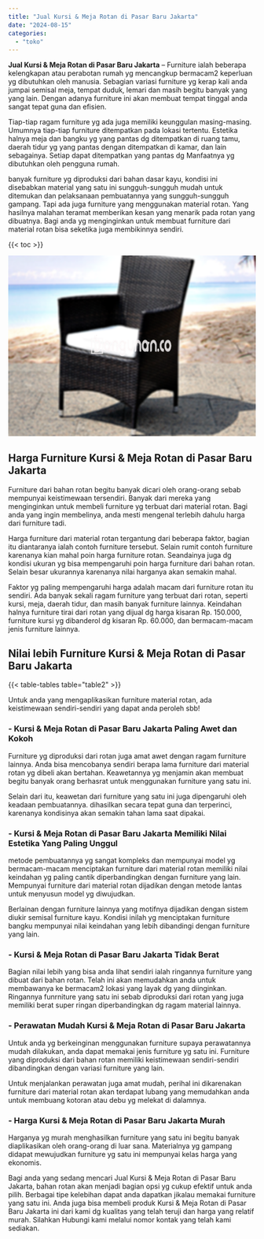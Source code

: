 ```yaml
---
title: "Jual Kursi & Meja Rotan di Pasar Baru Jakarta"
date: "2024-08-15"
categories: 
  - "toko"
---
```


**Jual Kursi & Meja Rotan di Pasar Baru Jakarta** – Furniture ialah beberapa kelengkapan atau perabotan rumah yg mencangkup bermacam2 keperluan yg dibutuhkan oleh manusia. Sebagian variasi furniture yg kerap kali anda jumpai semisal meja, tempat duduk, lemari dan masih begitu banyak yang yang lain. Dengan adanya furniture ini akan membuat tempat tinggal anda sangat tepat guna dan efisien.

Tiap-tiap ragam furniture yg ada juga memiliki keunggulan masing-masing. Umumnya tiap-tiap furniture ditempatkan pada lokasi tertentu. Estetika halnya meja dan bangku yg yang pantas dg ditempatkan di ruang tamu, daerah tidur yg yang pantas dengan ditempatkan di kamar, dan lain sebagainya. Setiap dapat ditempatkan yang pantas dg Manfaatnya yg dibutuhkan oleh pengguna rumah.

banyak furniture yg diproduksi dari bahan dasar kayu, kondisi ini disebabkan material yang satu ini sungguh-sungguh mudah untuk ditemukan dan pelaksanaan pembuatannya yang sungguh-sungguh gampang. Tapi ada juga furniture yang menggunakan material rotan. Yang hasilnya malahan teramat memberikan kesan yang menarik pada rotan yang dibuatnya. Bagi anda yg menginginkan untuk membuat furniture dari material rotan bisa seketika juga membikinnya sendiri.

{{< toc >}}

![Jual Kursi & Meja Rotan di Pasar Baru Jakarta](/images/kursi-meja-rotan-murah34.png)

## Harga Furniture Kursi & Meja Rotan di Pasar Baru Jakarta

Furniture dari bahan rotan begitu banyak dicari oleh orang-orang sebab mempunyai keistimewaan tersendiri. Banyak dari mereka yang menginginkan untuk membeli furniture yg terbuat dari material rotan. Bagi anda yang ingin membelinya, anda mesti mengenal terlebih dahulu harga dari furniture tadi.

Harga furniture dari material rotan tergantung dari beberapa faktor, bagian itu diantaranya ialah contoh furniture tersebut. Selain rumit contoh furniture karenanya kian mahal poin harga furniture rotan. Seandainya juga dg kondisi ukuran yg bisa mempengaruhi poin harga furniture dari bahan rotan. Selain besar ukurannya karenanya nilai harganya akan semakin mahal.

Faktor yg paling mempengaruhi harga adalah macam dari furniture rotan itu sendiri. Ada banyak sekali ragam furniture yang terbuat dari rotan, seperti kursi, meja, daerah tidur, dan masih banyak furniture lainnya. Keindahan halnya furniture tirai dari rotan yang dijual dg harga kisaran Rp. 150.000, furniture kursi yg dibanderol dg kisaran Rp. 60.000, dan bermacam-macam jenis furniture lainnya.

## Nilai lebih Furniture Kursi & Meja Rotan di Pasar Baru Jakarta

{{< table-tables table="table2" >}}

Untuk anda yang mengaplikasikan furniture material rotan, ada keistimewaan sendiri-sendiri yang dapat anda peroleh sbb!

### \- Kursi & Meja Rotan di Pasar Baru Jakarta Paling Awet dan Kokoh

Furniture yg diproduksi dari rotan juga amat awet dengan ragam furniture lainnya. Anda bisa mencobanya sendiri berapa lama furniture dari material rotan yg dibeli akan bertahan. Keawetannya yg menjamin akan membuat begitu banyak orang berhasrat untuk menggunakan furniture yang satu ini.

Selain dari itu, keawetan dari furniture yang satu ini juga dipengaruhi oleh keadaan pembuatannya. dihasilkan secara tepat guna dan terperinci, karenanya kondisinya akan semakin tahan lama saat dipakai.

### \- Kursi & Meja Rotan di Pasar Baru Jakarta Memiliki Nilai Estetika Yang Paling Unggul

metode pembuatannya yg sangat kompleks dan mempunyai model yg bermacam-macam menciptakan furniture dari material rotan memiliki nilai keindahan yg paling cantik diperbandingkan dengan furniture yang lain. Mempunyai furniture dari material rotan dijadikan dengan metode lantas untuk menyusun model yg diwujudkan.

Berlainan dengan furniture lainnya yang motifnya dijadikan dengan sistem diukir semisal furniture kayu. Kondisi inilah yg menciptakan furniture bangku mempunyai nilai keindahan yang lebih dibandingi dengan furniture yang lain.

### \- Kursi & Meja Rotan di Pasar Baru Jakarta Tidak Berat

Bagian nilai lebih yang bisa anda lihat sendiri ialah ringannya furniture yang dibuat dari bahan rotan. Telah ini akan memudahkan anda untuk membawanya ke bermacam2 lokasi yang layak dg yang diinginkan. Ringannya funrniture yang satu ini sebab diproduksi dari rotan yang juga memiliki berat super ringan diperbandingkan dg ragam material lainnya.

### \- Perawatan Mudah Kursi & Meja Rotan di Pasar Baru Jakarta

Untuk anda yg berkeinginan menggunakan furniture supaya perawatannya mudah dilakukan, anda dapat memakai jenis furniture yg satu ini. Furniture yang diproduksi dari bahan rotan memiliki keistimewaan sendiri-sendiri dibandingkan dengan variasi furniture yang lain.

Untuk menjalankan perawatan juga amat mudah, perihal ini dikarenakan furniture dari material rotan akan terdapat lubang yang memudahkan anda untuk membuang kotoran atau debu yg melekat di dalamnya.

### \- Harga Kursi & Meja Rotan di Pasar Baru Jakarta Murah

Harganya yg murah menghasilkan furniture yang satu ini begitu banyak diaplikasikan oleh orang-orang di luar sana. Materialnya yg gampang didapat mewujudkan furniture yg satu ini mempunyai kelas harga yang ekonomis.

Bagi anda yang sedang mencari Jual Kursi & Meja Rotan di Pasar Baru Jakarta, bahan rotan akan menjadi bagian opsi yg cukup efektif untuk anda pilih. Berbagai tipe kelebihan dapat anda dapatkan jikalau memakai furniture yang satu ini. Anda juga bisa membeli produk Kursi & Meja Rotan di Pasar Baru Jakarta ini dari kami dg kualitas yang telah teruji dan harga yang relatif murah. Silahkan Hubungi kami melalui nomor kontak yang telah kami sediakan.
